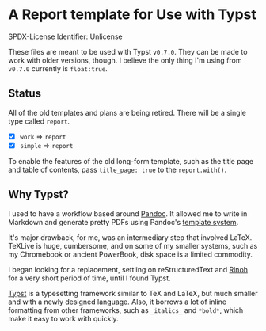 # A Report template for Use with Typst

SPDX-License Identifier: Unlicense

These files are meant to be used with Typst `v0.7.0`.  They can be made to work
with older versions, though. I believe the only thing I'm using from `v0.7.0`
currently is `float:true`.

## Status

All of the old templates and plans are being retired. There will be a single
type called `report`.

- [x] `work` => `report`
- [x] `simple` => `report`

To enable the features of the old long-form template, such as the title page and
table of contents, pass `title_page: true` to the `report.with()`.

## Why Typst?

I used to have a workflow based around [Pandoc](https://pandoc.org/). It allowed
me to write in Markdown and generate pretty PDFs using Pandoc's [template
system](https://github.com/abenson/custom-pandoc-templates/).

It's major drawback, for me, was an intermediary step that involved LaTeX.
TeXLive is huge, cumbersome, and on some of my smaller systems, such as my
Chromebook or ancient PowerBook, disk space is a limited commodity.

I began looking for a replacement, settling on reStructuredText and
[Rinoh](https://www.mos6581.org/rinohtype/) for a very short period of time,
until I found Typst.

[Typst](https://typst.app) is a typesetting framework similar to TeX and LaTeX,
but much smaller and with a newly designed language. Also, it borrows a lot of
inline formatting from other frameworks, such as `_italics_` and `*bold*`, which
make it easy to work with quickly.
